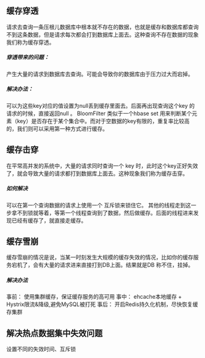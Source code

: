 ## 缓存穿透

请求去查询一条压根儿数据库中根本就不存在的数据，也就是缓存和数据库都查询不到这条数据，但是请求每次都会打到数据库上面去。这种查询不存在数据的现象我们称为缓存穿透。

##### 穿透带来的问题：

产生大量的请求到数据库去查询。可能会导致你的数据库由于压力过大而宕掉。

##### 解决办法：

可以为这些key对应的值设置为null丢到缓存里面去。后面再出现查询这个key 的请求的时候，直接返回null 。
BloomFilter 类似于一个hbase set 用来判断某个元素（key）是否存在于某个集合中。而对于空数据的key有限的，重复率比较高的，我们则可以采用第一种方式进行缓存。

## 缓存击穿

在平常高并发的系统中，大量的请求同时查询一个 key 时，此时这个key正好失效了，就会导致大量的请求都打到数据库上面去。这种现象我们称为缓存击穿。

##### 如何解决

可以在第一个查询数据的请求上使用一个 互斥锁来锁住它。
其他的线程走到这一步拿不到锁就等着，等第一个线程查询到了数据，然后做缓存。后面的线程进来发现已经有缓存了，就直接走缓存。

## 缓存雪崩

缓存雪崩的情况是说，当某一时刻发生大规模的缓存失效的情况，比如你的缓存服务宕机了，会有大量的请求进来直接打到DB上面。结果就是DB 称不住，挂掉。

##### 解决办法

事前：
使用集群缓存，保证缓存服务的高可用
事中：
ehcache本地缓存 + Hystrix限流&降级,避免MySQL被打死
事后：
开启Redis持久化机制，尽快恢复缓存集群



## 解决热点数据集中失效问题

设置不同的失效时间、互斥锁
